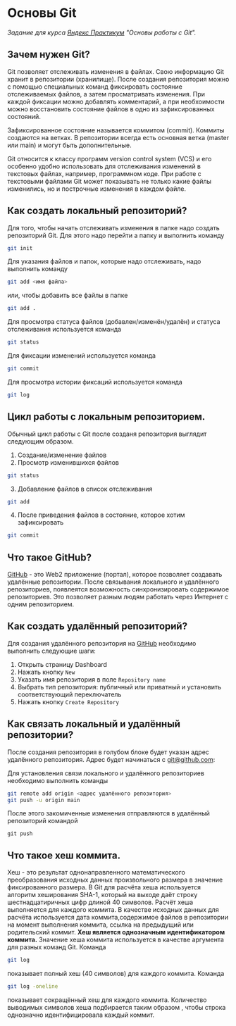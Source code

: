 # Основы Git
*Задание для курса [Яндекс Практикум](https://practicum.yandex.ru/) "Основы работы с Git".*
## Зачем нужен Git?
Git позволяет отслеживать изменения в файлах. Свою информацию Git хранит в репозитории (хранилище).
После создания репозитория можно с помощью специальных команд фиксировать состояние отслеживаемых файлов, а затем просматривать изменения. При каждой фиксации можно добавлять комментарий, а при необхоимости можно восстановить состояние файлов в одно из зафиксированных состояний.

Зафиксированное состояние называется коммитом (commit). Коммиты создаются на ветках. В репозитории всегда есть основная ветка (master или main) и могут быть дополнительные.

Git относится к классу программ version control system (VCS) и его особенно удобно использовать для отслеживания изменений в текстовых файлах, например, программном коде. При работе с текстовыми файлами Git может показывать не только какие файлы изменились, но и построчные изменения в каждом файле.
## Как создать локальный репозиторий?
Для того, чтобы начать отслеживать изменения в папке надо создать репозиторий Git. Для этого надо перейти а папку и выполнить команду
``` bash
git init
```
Для указания файлов и папок, которые надо отслеживать, надо выполнить команду
``` bash
git add <имя файла>
```
или, чтобы добавить все файлы в папке
``` bash
git add .
```
Для просмотра статуса файлов (добавлен/изменён/удалён) и статуса отслеживания используется команда
``` bash
git status
```
Для фиксации изменений используется команда
``` bash
git commit
```
Для просмотра истории фиксаций используется команда
```bash
git log
```
## Цикл работы с локальным репозиторием.
Обычный цикл работы с Git после созданя репозитория выглядит следующим образом.
1. Создание/изменение файлов
2. Просмотр изменившихся файлов
``` bash
git status
```
3. Добавление файлов в список отслеживания
``` bash
git add 
```
4. После приведения файлов в состояние, которое хотим зафиксировать
``` bash
git commit
```
## Что такое GitHub?
[GitHub](https://github.com/) - это Web2 приложение (портал), которое позволяет создавать удалённые репозитории. 
После связывания локального и удалённого репозиториев, появлеятся возможность синхронизировать содержимое репозиториев. Это позволяет разным людям работать через Интернет с одним репозиторием. 
## Как создать удалённый репозиторий?
Для создания удалённого репозитория на [GitHub](https://github.com/) необходимо выполнить следующие шаги:
1. Открыть страницу Dashboard
2. Нажать кнопку `New`
3. Указать имя репозитория в поле `Repository name`
4. Выбрать тип репозитория: публичный или приватный и установить соответствующий переключатель
5. Нажать кнопку `Create Repository`
## Как связать локальный и удалённый репозитории?
После создания репозитория в голубом блоке будет указан адрес удалённого репозитория. Адрес будет начинаться с git@github.com:

Для установления связи локального и удалённого репозиториев необходимо выполнить команды
``` bash
git remote add origin <адрес удалённого репозитория>
git push -u origin main
```
После этого закомиченные изменения отправляются в удалённый репозиторий командой 
```
git push
```
## Что такое хеш коммита.
Хеш - это результат однонаправленного математического преобразования исходных данных произвольного размера в значение фиксированного размера. В Git для расчёта хеша используется алгоритм хеширования SHA-1, который на выходе даёт строку шестнадцатиричных цифр длиной 40 символов.
Расчёт хеша выполняется для каждого коммита. В качестве исходных данных для расчёта используется дата коммита,содержимое файлов в репозитории на момент выполнения коммита, ссылка на предыдущий или родительский коммит.
**Хеш является однозначным идентификатором коммита.** Значение хеша коммита используется в качестве аргумента для разных команд Git.
Команда 
``` bash
git log
```
показывает полный хеш (40 символов) для каждого коммита.
Команда 
``` bash
git log -oneline
```
показывает сокращённый хеш для каждого коммита. Количество выводимых символов хеша подбирается таким образом
, чтобы строка однозначно идентифицировала каждый коммит.

